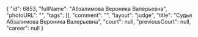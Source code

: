 {
    "id": 6853,
    "fullName": "Абзалимова Вероника Валерьевна",
    "photoURL": "",
    "tags": [],
    "comment": "",
    "layout": "judge",
    "title": "Судья Абзалимова Вероника Валерьевна",
    "court": null,
    "previousCourt": null,
    "career": null
}